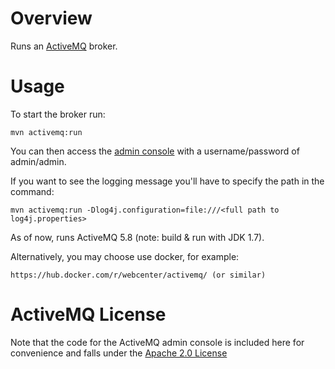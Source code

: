 Overview
========

Runs an [ActiveMQ](http://activemq.apache.org) broker.

Usage
=====

To start the broker run:

    mvn activemq:run
    
You can then access the [admin console](http://localhost:8161/admin)
with a username/password of admin/admin.

If you want to see the logging message you'll have to specify the path in the command:

    mvn activemq:run -Dlog4j.configuration=file:///<full path to log4j.properties>

As of now, runs ActiveMQ 5.8 (note: build & run with JDK 1.7). 

Alternatively, you may choose use docker, for example:

    https://hub.docker.com/r/webcenter/activemq/ (or similar)

ActiveMQ License
================

Note that the code for the ActiveMQ admin console is included here for convenience and
falls under the [Apache 2.0 License](http://www.apache.org/licenses/LICENSE-2.0.html)
